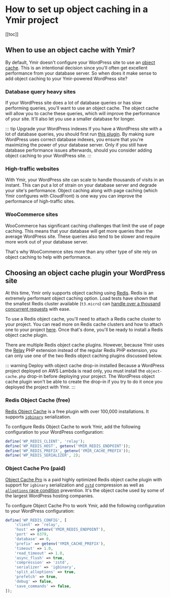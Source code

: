 # How to set up object caching in a Ymir project

[[toc]]

## When to use an object cache with Ymir?

By default, Ymir doesn't configure your WordPress site to use an [object cache][1]. This is an intentional decision since you'll often get excellent performance from your database server. So when does it make sense to add object caching to your Ymir-powered WordPress site?

### Database query heavy sites

If your WordPress site does a lot of database queries or has slow performing queries, you'll want to use an object cache. The object cache will allow you to cache these queries, which will improve the performance of your site. It'll also let you use a smaller database for longer.

::: tip Upgrade your WordPress indexes
If you have a WordPress site with a lot of database queries, you should first run [this plugin][2]. By making sure WordPress uses correct database indexes, you ensure that you're maximizing the power of your database server. Only if you still have database performance issues afterwards, should you consider adding object caching to your WordPress site.
:::

### High-traffic websites

With Ymir, your WordPress site can scale to handle thousands of visits in an instant. This can put a lot of strain on your database server and degrade your site's performance. Object caching along with page caching (which Ymir configures with CloudFront) is one way you can improve the performance of high-traffic sites.

### WooCommerce sites

WooCommerce has significant caching challenges that limit the use of page caching. This means that your database will get more queries than the average WordPress site. These queries also tend to be slower and require more work out of your database server.

That's why WooCommerce sites more than any other type of site rely on object caching to help with performance.

## Choosing an object cache plugin your WordPress site

At this time, Ymir only supports object caching using [Redis][3]. Redis is an extremely performant object caching option. Load tests have shown that the smallest Redis cluster available (`t3.micro`) can [handle over a thousand concurrent requests][4] with ease.

To use a Redis object cache, you'll need to attach a Redis cache cluster to your project. You can read more on Redis cache clusters and how to attach one to your project [here][5]. Once that's done, you'll be ready to install a Redis object cache plugin. 

There are multiple Redis object cache plugins. However, because Ymir uses the [Relay][6] PHP extension instead of the regular Redis PHP extension, you can only use one of the two Redis object caching plugins discussed below.

::: warning Deploy with object cache drop-in installed
Because a WordPress project deployed on AWS Lambda is read only, you must install the `object-cache.php` drop-in before deploying your project. The WordPress object cache plugin won't be able to create the drop-in if you try to do it once you deployed the project with Ymir.
:::

### Redis Object Cache (free)

[Redis Object Cache][7] is a free plugin with over 100,000 installations. It supports [`igbinary`][8] serialization.

To configure Redis Object Cache to work Ymir, add the following configuration to your WordPress configuration:

```php
define('WP_REDIS_CLIENT', 'relay');
define('WP_REDIS_HOST', getenv('YMIR_REDIS_ENDPOINT'));
define('WP_REDIS_PREFIX', getenv('YMIR_CACHE_PREFIX'));
define('WP_REDIS_SERIALIZER', 2);
```

### Object Cache Pro (paid)

[Object Cache Pro][9] is a paid highly optimized Redis object cache plugin with support for `igbinary` serialization and [`zstd`][10] compression as well as [`alloptions` race condition][11] prevention. It's the object cache used by some of the largest WordPress hosting companies.

To configure Object Cache Pro to work Ymir, add the following configuration to your WordPress configuration:

```php
define('WP_REDIS_CONFIG', [
    'client' => 'relay',
    'host' => getenv('YMIR_REDIS_ENDPOINT'),
    'port' => 6379,
    'database' => 0,
    'prefix' => getenv('YMIR_CACHE_PREFIX'),
    'timeout' => 1.0,
    'read_timeout' => 1.0,
    'async_flush' => true,
    'compression' => 'zstd',
    'serializer' => 'igbinary',
    'split_alloptions' => true,
    'prefetch' => true,
    'debug' => false,
    'save_commands' => false,
]);
```

[1]: https://developer.wordpress.org/reference/classes/wp_object_cache/
[2]: https://wordpress.org/plugins/index-wp-mysql-for-speed/
[3]: https://redis.io
[4]: https://twitter.com/twigpress/status/1395774378080604162
[5]: ../team-resources/caches.html
[6]: https://relay.so/
[7]: https://wordpress.org/plugins/redis-cache
[8]: https://github.com/igbinary/igbinary
[9]: https://objectcache.pro/
[10]: https://github.com/facebook/zstd
[11]: https://core.trac.wordpress.org/ticket/31245
